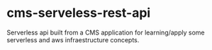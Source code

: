 # cms-serveless-rest-api

Serverless api built from a CMS application for learning/apply some serverless and aws infraestructure concepts.
